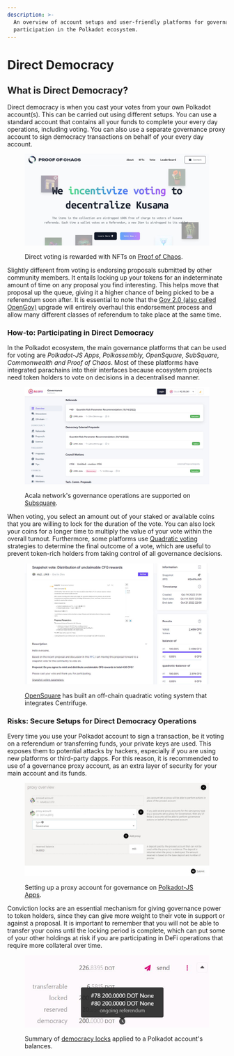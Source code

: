 ```yaml
---
description: >-
  An overview of account setups and user-friendly platforms for governance
  participation in the Polkadot ecosystem.
---
```


# Direct Democracy

## What is Direct Democracy?

Direct democracy is when you cast your votes from your own Polkadot account(s). This can be carried out using different setups. You can use a standard account that contains all your funds to complete your every day operations, including voting. You can also use a separate governance proxy account to sign democracy transactions on behalf of your every day account.

<figure><img src="../../../.gitbook/assets/O_VPoC (1).JPG" alt="The homepage of the Proof of Chaos website indicating that they reward users with NFTs for engaging in direct voting."><figcaption><p>Direct voting is rewarded with NFTs on <a href="https://www.proofofchaos.app/">Proof of Chaos</a>.</p></figcaption></figure>



Slightly different from voting is endorsing proposals submitted by other community members. It entails locking up your tokens for an indeterminate amount of time on any proposal you find interesting. This helps move that proposal up the queue, giving it a higher chance of being picked to be a referendum soon after. It is essential to note that the [Gov 2.0 (also called OpenGov)](https://polkadot.network/blog/gov2-polkadots-next-generation-of-decentralised-governance/) upgrade will entirely overhaul this endorsement process and allow many different classes of referendum to take place at the same time.



### How-to: Participating in Direct Democracy

In the Polkadot ecosystem, the main governance platforms that can be used for voting are _Polkadot-JS Apps, Polkassembly, OpenSquare_, _SubSquare, Commonwealth and Proof of Chaos_. Most of these platforms have integrated parachains into their interfaces because ecosystem projects need token holders to vote on decisions in a decentralised manner.

<figure><img src="../../../.gitbook/assets/O_VSubsquare.JPG" alt="An overview of Acala network&#x27;s governance operations on Subsquare."><figcaption><p>Acala network's governance operations are supported on <a href="https://www.subsquare.io/">Subsquare</a>.</p></figcaption></figure>



When voting, you select an amount out of your staked or available coins that you are willing to lock for the duration of the vote. You can also lock your coins for a longer time to multiply the value of your vote within the overall turnout. Furthermore, some platforms use [Quadratic voting](https://vote.polkadot.network/) strategies to determine the final outcome of a vote, which are useful to prevent token-rich holders from taking control of all governance decisions.

<figure><img src="../../../.gitbook/assets/O_VOpenSquare.JPG" alt="A view of Opensquare&#x27;s off-chain quadratic voting system that integrates Centrifuge network."><figcaption><p><a href="https://voting.opensquare.io/">OpenSquare</a> has built an off-chain quadratic voting system that integrates Centrifuge.</p></figcaption></figure>



### **Risks: Secure Setups for Direct Democracy Operations**

Every time you use your Polkadot account to sign a transaction, be it voting on a referendum or transferring funds, your private keys are used. This exposes them to potential attacks by hackers, especially if you are using new platforms or third-party dapps. For this reason, it is recommended to use of a governance proxy account, as an extra layer of security for your main account and its funds.

<figure><img src="../../../.gitbook/assets/O_VProxyGov (1).JPG" alt="An overview of proxy account setups for governance on Polkadot-JS Apps."><figcaption><p>Setting up a proxy account for governance on <a href="https://polkadot.js.org/apps/?rpc=wss%3A%2F%2Fpublic-rpc.pinknode.io%2Fkusama#/accounts">Polkadot-JS Apps</a>.</p></figcaption></figure>



Conviction locks are an essential mechanism for giving governance power to token holders, since they can give more weight to their vote in support or against a proposal. It is important to remember that you will not be able to transfer your coins until the locking period is complete, which can put some of your other holdings at risk if you are participating in DeFi operations that require more collateral over time.&#x20;

<figure><img src="../../../.gitbook/assets/O_VLocks (1).JPG" alt="A sample of democracy locks applied to a Polkadot account balance"><figcaption><p>Summary of <a href="https://support.polkadot.network/support/solutions/articles/65000181870-how-to-remove-expired-democracy-locks">democracy locks</a> applied to a Polkadot account's balances.</p></figcaption></figure>

